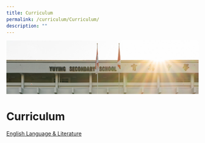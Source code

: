 ```yaml
---
title: Curriculum
permalink: /curriculum/Curriculum/
description: ""
---
```

![](/images/AboutUs.jpg)

Curriculum
==========

[ English Language & Literature](/curriculum/English-Language-and-Literature/)